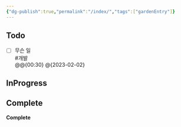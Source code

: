 ```yaml
---
{"dg-publish":true,"permalink":"/index/","tags":["gardenEntry"]}
---
```



<div class="transclusion internal-embed is-loaded"><div class="markdown-embed">





## Todo

- [ ] 무슨 일<br>#개발<br>@@{00:30} @{2023-02-02}


## InProgress



## Complete

**Complete**






</div></div>

